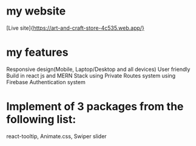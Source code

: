 # my website

[Live site]{https://art-and-craft-store-4c535.web.app/}

# my features
Responsive design(Mobile, Laptop/Desktop and all devices)
User friendly
Build in react js and MERN Stack using
Private Routes system using
Firebase Authentication system
# Implement of 3 packages from the following list:
react-tooltip,
Animate.css,
Swiper slider